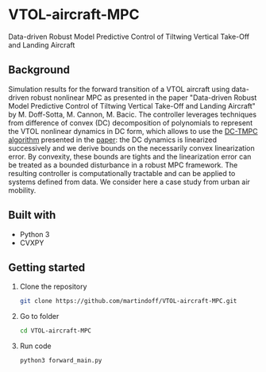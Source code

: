 # VTOL-aircraft-MPC
Data-driven Robust Model Predictive Control of Tiltwing Vertical Take-Off and Landing Aircraft

## Background 

Simulation results for the forward transition of a VTOL aircraft using data-driven robust nonlinear MPC as presented in the paper "Data-driven Robust Model Predictive Control of Tiltwing Vertical Take-Off and Landing Aircraft" by M. Doff-Sotta, M. Cannon, M. Bacic. The controller leverages techniques from difference of convex (DC) decomposition of polynomials to represent the VTOL nonlinear dynamics in DC form, which allows to use the [DC-TMPC algorithm](https://github.com/martindoff/DC-TMPC) presented in the [paper](https://ora.ox.ac.uk/objects/uuid:a3a0130b-5387-44b3-97ae-1c9795b91a42/download_file?safe_filename=Doff-Sotta_and_Cannon_2022_Difference_of_convex.pdf&file_format=application%2Fpdf&type_of_work=Conference+item): the DC dynamics is linearized successively and we derive bounds on the necessarily convex linearization error. By convexity, these bounds are tights and the linearization error can be treated as a bounded disturbance in a robust MPC framework. The resulting controller is computationally tractable and can be applied to systems defined from data. We consider here a case study from urban air mobility.  

## Built with

* Python 3
* CVXPY


## Getting started

1. Clone the repository
   ```sh
   git clone https://github.com/martindoff/VTOL-aircraft-MPC.git
   ```
2. Go to folder

   ```sh
   cd VTOL-aircraft-MPC
   ```
   
3. Run code

   ```sh
   python3 forward_main.py
   ```
